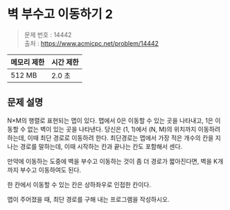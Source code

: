 # 벽 부수고 이동하기 2

> 문제 번호 : 14442  
> 출처 : https://www.acmicpc.net/problem/14442

| 메모리 제한 | 시간 제한 |
|--------|-------|
| 512 MB | 2.0 초 |

## 문제 설명

<p>N×M의 행렬로 표현되는 맵이 있다. 맵에서 0은 이동할 수 있는 곳을 나타내고, 1은 이동할 수 없는 벽이 있는 곳을 나타낸다. 당신은 (1, 1)에서 (N, M)의 위치까지 이동하려 하는데, 이때 최단 경로로 이동하려 한다. 최단경로는 맵에서 가장 적은 개수의 칸을 지나는 경로를 말하는데, 이때 시작하는 칸과 끝나는 칸도 포함해서 센다.</p>
<p>만약에 이동하는 도중에 벽을 부수고 이동하는 것이 좀 더 경로가 짧아진다면, 벽을 K개 까지 부수고 이동하여도 된다.</p>
<p>한 칸에서 이동할 수 있는 칸은 상하좌우로 인접한 칸이다.</p>
<p>맵이 주어졌을 때, 최단 경로를 구해 내는 프로그램을 작성하시오.</p>

